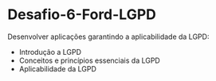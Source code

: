 # Desafio-6-Ford-LGPD
Desenvolver aplicações garantindo a aplicabilidade da LGPD:
<ul>
  <li>Introdução a LGPD</li>
  <li>Conceitos e princípios essenciais da LGPD</li>
  <li>Aplicabilidade da LGPD </li>
</ul>
